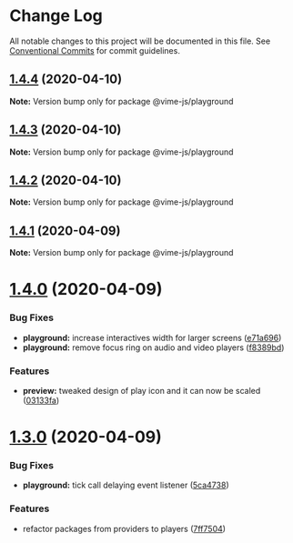 # Change Log

All notable changes to this project will be documented in this file.
See [Conventional Commits](https://conventionalcommits.org) for commit guidelines.

## [1.4.4](https://github.com/vime-js/vime/compare/v1.4.3...v1.4.4) (2020-04-10)

**Note:** Version bump only for package @vime-js/playground





## [1.4.3](https://github.com/vime-js/vime/compare/v1.4.2...v1.4.3) (2020-04-10)

**Note:** Version bump only for package @vime-js/playground





## [1.4.2](https://github.com/vime-js/vime/compare/v1.4.1...v1.4.2) (2020-04-10)

**Note:** Version bump only for package @vime-js/playground





## [1.4.1](https://github.com/vime-js/vime/compare/v1.4.0...v1.4.1) (2020-04-09)

**Note:** Version bump only for package @vime-js/playground





# [1.4.0](https://github.com/vime-js/vime/compare/v1.3.0...v1.4.0) (2020-04-09)


### Bug Fixes

* **playground:** increase interactives width for larger screens ([e71a696](https://github.com/vime-js/vime/commit/e71a696ffe983bbebc7e50d33973aaa592cad1de))
* **playground:** remove focus ring on audio and video players ([f8389bd](https://github.com/vime-js/vime/commit/f8389bd62ef74d07d4e7320d1040a86bf7ed3617))


### Features

* **preview:** tweaked design of play icon and it can now be scaled ([03133fa](https://github.com/vime-js/vime/commit/03133fa37dfb63d10000c90f0a331a1a240a1166))





# [1.3.0](https://github.com/vime-js/vime/compare/v1.2.0...v1.3.0) (2020-04-09)


### Bug Fixes

* **playground:** tick call delaying event listener ([5ca4738](https://github.com/vime-js/vime/commit/5ca47389a10da405ceb7afb4976792747e141946))


### Features

* refactor packages from providers to players ([7ff7504](https://github.com/vime-js/vime/commit/7ff75045788b267688f4cb7f970ce9bb3426036a))
